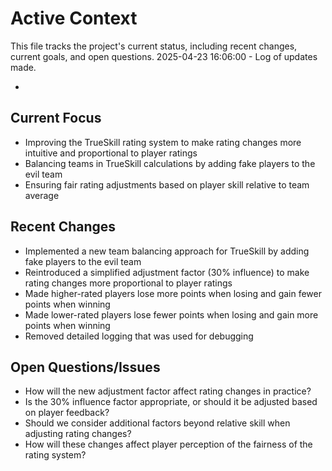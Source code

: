 # Active Context

This file tracks the project's current status, including recent changes, current goals, and open questions.
2025-04-23 16:06:00 - Log of updates made.

-

## Current Focus

- Improving the TrueSkill rating system to make rating changes more intuitive and proportional to player ratings
- Balancing teams in TrueSkill calculations by adding fake players to the evil team
- Ensuring fair rating adjustments based on player skill relative to team average

## Recent Changes

- Implemented a new team balancing approach for TrueSkill by adding fake players to the evil team
- Reintroduced a simplified adjustment factor (30% influence) to make rating changes more proportional to player ratings
- Made higher-rated players lose more points when losing and gain fewer points when winning
- Made lower-rated players lose fewer points when losing and gain more points when winning
- Removed detailed logging that was used for debugging

## Open Questions/Issues

- How will the new adjustment factor affect rating changes in practice?
- Is the 30% influence factor appropriate, or should it be adjusted based on player feedback?
- Should we consider additional factors beyond relative skill when adjusting rating changes?
- How will these changes affect player perception of the fairness of the rating system?
